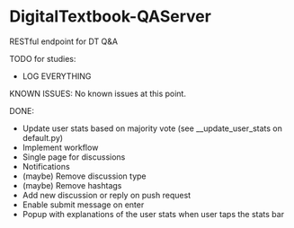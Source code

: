 # DigitalTextbook-QAServer
RESTful endpoint for DT Q&amp;A

TODO for studies:
* LOG EVERYTHING

KNOWN ISSUES:
No known issues at this point.

DONE:
* Update user stats based on majority vote (see __update_user_stats on default.py)
* Implement workflow
* Single page for discussions
* Notifications
* (maybe) Remove discussion type
* (maybe) Remove hashtags
* Add new discussion or reply on push request
* Enable submit message on enter
* Popup with explanations of the user stats when user taps the stats bar
